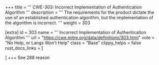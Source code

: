 +++
title = '''
CWE-303: Incorrect Implementation of Authentication Algorithm
'''
description	= '''
The requirements for the product dictate the use of an established authentication algorithm, but the implementation of the algorithm is incorrect.
'''
weight = 303

[extra]
id = 303
name = '''
Incorrect Implementation of Authentication Algorithm
'''
url = "https://cwe.mitre.org/data/definitions/303.html"
vote = "No Help, or Langs Won't Help"
class = "Base"
clippy_helps = false
rust_docs_links = [
	
]
+++
See 288 reason